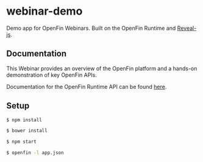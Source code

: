 # webinar-demo
Demo app for OpenFin Webinars.  Built on the OpenFin Runtime and [Reveal-js](http://lab.hakim.se/reveal-js/).

## Documentation
This Webinar provides an overview of the OpenFin platform and a hands-on demonstration of key OpenFin APIs.

Documentation for the OpenFin Runtime API can be found [here](https://openfin.co/developers/javascript-api/).

## Setup

```sh
$ npm install
```
```sh
$ bower install
```
```sh
$ npm start
```
```sh
$ openfin -l app.json
```

